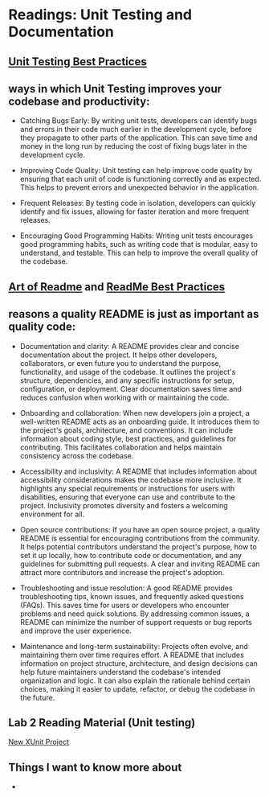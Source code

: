 # Readings: Unit Testing and Documentation

## [Unit Testing Best Practices](https://stackify.com/unit-testing-basics-best-practices/)

## ways in which Unit Testing improves your codebase and productivity:

- Catching Bugs Early: By writing unit tests, developers can identify bugs and errors in their code much earlier in the development cycle, before they propagate to other parts of the application. This can save time and money in the long run by reducing the cost of fixing bugs later in the development cycle.

- Improving Code Quality: Unit testing can help improve code quality by ensuring that each unit of code is functioning correctly and as expected. This helps to prevent errors and unexpected behavior in the application.

- Frequent Releases: By testing code in isolation, developers can quickly identify and fix issues, allowing for faster iteration and more frequent releases.

- Encouraging Good Programming Habits: Writing unit tests encourages good programming habits, such as writing code that is modular, easy to understand, and testable. This can help to improve the overall quality of the codebase.


## [Art of Readme](https://github.com/hackergrrl/art-of-readme) and [ReadMe Best Practices](https://github.com/jehna/readme-best-practices)

## reasons a quality README is just as important as quality code:

- Documentation and clarity: A README provides clear and concise documentation about the project. It helps other developers, collaborators, or even future you to understand the purpose, functionality, and usage of the codebase. It outlines the project's structure, dependencies, and any specific instructions for setup, configuration, or deployment. Clear documentation saves time and reduces confusion when working with or maintaining the code.

- Onboarding and collaboration: When new developers join a project, a well-written README acts as an onboarding guide. It introduces them to the project's goals, architecture, and conventions. It can include information about coding style, best practices, and guidelines for contributing. This facilitates collaboration and helps maintain consistency across the codebase.

- Accessibility and inclusivity: A README that includes information about accessibility considerations makes the codebase more inclusive. It highlights any special requirements or instructions for users with disabilities, ensuring that everyone can use and contribute to the project. Inclusivity promotes diversity and fosters a welcoming environment for all.

- Open source contributions: If you have an open source project, a quality README is essential for encouraging contributions from the community. It helps potential contributors understand the project's purpose, how to set it up locally, how to contribute code or documentation, and any guidelines for submitting pull requests. A clear and inviting README can attract more contributors and increase the project's adoption.

- Troubleshooting and issue resolution: A good README provides troubleshooting tips, known issues, and frequently asked questions (FAQs). This saves time for users or developers who encounter problems and need quick solutions. By addressing common issues, a README can minimize the number of support requests or bug reports and improve the user experience.

- Maintenance and long-term sustainability: Projects often evolve, and maintaining them over time requires effort. A README that includes information on project structure, architecture, and design decisions can help future maintainers understand the codebase's intended organization and logic. It can also explain the rationale behind certain choices, making it easier to update, refactor, or debug the codebase in the future.


## Lab 2 Reading Material (Unit testing)
[New XUnit Project](https://xunit.net/docs/getting-started/netcore/visual-studio)

## Things I want to know more about
- 